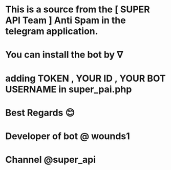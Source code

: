 # This is a source from the [ SUPER API Team ]  Anti Spam in the telegram application.

# You can install the bot by ∇
# adding TOKEN , YOUR ID , YOUR BOT USERNAME in super_pai.php

# Best Regards 😊 
# Developer of bot @ wounds1
# Channel @super_api
